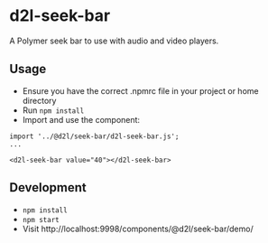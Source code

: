 # d2l-seek-bar

A Polymer seek bar to use with audio and video players.

## Usage


* Ensure you have the correct .npmrc file in your project or home directory
* Run `npm install`
* Import and use the component:
```
import '../@d2l/seek-bar/d2l-seek-bar.js';
...

<d2l-seek-bar value="40"></d2l-seek-bar>
```

## Development

* `npm install`
* `npm start`
* Visit http://localhost:9998/components/@d2l/seek-bar/demo/
